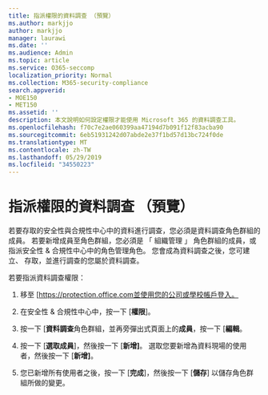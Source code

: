 ```yaml
---
title: 指派權限的資料調查 （預覽）
ms.author: markjjo
author: markjjo
manager: laurawi
ms.date: ''
ms.audience: Admin
ms.topic: article
ms.service: O365-seccomp
localization_priority: Normal
ms.collection: M365-security-compliance
search.appverid:
- MOE150
- MET150
ms.assetid: ''
description: 本文說明如何設定權限才能使用 Microsoft 365 的資料調查工具。
ms.openlocfilehash: f70c7e2ae060399aa47194d7b091f12f83acba90
ms.sourcegitcommit: 6eb51931242d07abde2e37f1bd57d13bc724f0de
ms.translationtype: MT
ms.contentlocale: zh-TW
ms.lasthandoff: 05/29/2019
ms.locfileid: "34550223"
---
```

# <a name="assign-permissions-for-data-investigations-preview"></a>指派權限的資料調查 （預覽）

若要存取的安全性與合規性中心中的資料進行調查，您必須是資料調查角色群組的成員。 若要新增成員至角色群組，您必須是 「 組織管理 」 角色群組的成員，或指派安全性 & 合規性中心中的角色管理角色。 您會成為資料調查之後，您可建立、 存取，並進行調查的您屬於資料調查。

若要指派資料調查權限：

1. 移至 [https://protection.office.com並使用您的公司或學校帳戶登入。

3. 在安全性 & 合規性中心中，按一下 [**權限**]。 

4. 按一下 [**資料調查**角色群組，並再旁彈出式頁面上的**成員**，按一下 [**編輯**。

5. 按一下 [**選取成員**]，然後按一下 [**新增]**。 選取您要新增為資料現場的使用者，然後按一下 [**新增]**。

6. 您已新增所有使用者之後，按一下 [**完成**]，然後按一下 [**儲存**] 以儲存角色群組所做的變更。